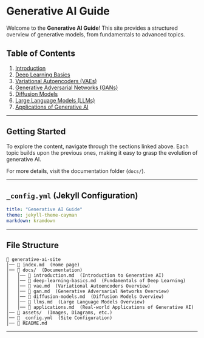 # Generative AI Guide

Welcome to the **Generative AI Guide**! This site provides a structured overview of generative models, from fundamentals to advanced topics.

## Table of Contents
1. [Introduction](docs/introduction.md)
2. [Deep Learning Basics](docs/deep-learning-basics.md)
3. [Variational Autoencoders (VAEs)](docs/vae.md)
4. [Generative Adversarial Networks (GANs)](docs/gan.md)
5. [Diffusion Models](docs/diffusion-models.md)
6. [Large Language Models (LLMs)](docs/llms.md)
7. [Applications of Generative AI](docs/applications.md)

---

## Getting Started

To explore the content, navigate through the sections linked above. Each topic builds upon the previous ones, making it easy to grasp the evolution of generative AI.

For more details, visit the documentation folder (`docs/`).

---

## `_config.yml` (Jekyll Configuration)
```yaml
title: "Generative AI Guide"
theme: jekyll-theme-cayman
markdown: kramdown
```

---

## File Structure
```
📂 generative-ai-site
│── 📄 index.md  (Home page)
│── 📂 docs/  (Documentation)
│   │── 📄 introduction.md  (Introduction to Generative AI)
│   │── 📄 deep-learning-basics.md  (Fundamentals of Deep Learning)
│   │── 📄 vae.md  (Variational Autoencoders Overview)
│   │── 📄 gan.md  (Generative Adversarial Networks Overview)
│   │── 📄 diffusion-models.md  (Diffusion Models Overview)
│   │── 📄 llms.md  (Large Language Models Overview)
│   │── 📄 applications.md  (Real-world Applications of Generative AI)
│── 📂 assets/  (Images, Diagrams, etc.)
│── 📄 _config.yml  (Site Configuration)
│── 📄 README.md
```

---

